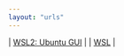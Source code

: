 ```yaml
---
layout: "urls"
---
```


| [WSL2: Ubuntu GUI](https://www.youtube.com/watch?v=IL7Jd9rjgrM) |
| [WSL](https://wsl.vlsm.org/) |


